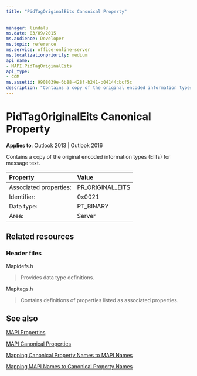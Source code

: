 ```yaml
---
title: "PidTagOriginalEits Canonical Property"
 
 
manager: lindalu
ms.date: 03/09/2015
ms.audience: Developer
ms.topic: reference
ms.service: office-online-server
ms.localizationpriority: medium
api_name:
- MAPI.PidTagOriginalEits
api_type:
- COM
ms.assetid: 9908039e-6b88-428f-b241-b04144cbcf5c
description: "Contains a copy of the original encoded information types (EITs) for message text for Outlook 2013 and Outlook 2016."
---
```


# PidTagOriginalEits Canonical Property

  
  
**Applies to**: Outlook 2013 | Outlook 2016 
  
Contains a copy of the original encoded information types (EITs) for message text.
  
|Property |Value |
|:-----|:-----|
|Associated properties:  <br/> |PR_ORIGINAL_EITS  <br/> |
|Identifier:  <br/> |0x0021  <br/> |
|Data type:  <br/> |PT_BINARY  <br/> |
|Area:  <br/> |Server  <br/> |
   
## Related resources

### Header files

Mapidefs.h
  
> Provides data type definitions.
    
Mapitags.h
  
> Contains definitions of properties listed as associated properties.
    
## See also



[MAPI Properties](mapi-properties.md)
  
[MAPI Canonical Properties](mapi-canonical-properties.md)
  
[Mapping Canonical Property Names to MAPI Names](mapping-canonical-property-names-to-mapi-names.md)
  
[Mapping MAPI Names to Canonical Property Names](mapping-mapi-names-to-canonical-property-names.md)

